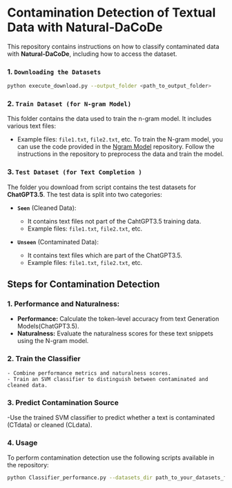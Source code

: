 # Contamination Detection of Textual Data with Natural-DaCoDe

This repository contains instructions on how to classify contaminated data with **Natural-DaCoDe**, including how to access the dataset.
 
### 1. `Downloading the Datasets`

```bash
python execute_download.py --output_folder <path_to_output_folder>
```
### 2. `Train Dataset (for N-gram Model)`
This folder contains the data used to train the n-gram model. It includes various text files:

- Example files: `file1.txt`, `file2.txt`, etc.
To train the N-gram model, you can use the code provided in the [Ngram Model](https://github.com/naturalnessbasedappraoch/Natural-DaCode/tree/main/Source_code/n-gram_cachelm) repository. Follow the instructions in the repository to preprocess the data and train the model.

### 3. `Test Dataset (for Text Completion )`

The folder you download from script contains the test datasets for **ChatGPT3.5**. The test data is split into two categories:

- **`Seen`** (Cleaned Data):
    - It contains text files not part of the CahtGPT3.5 training data.
    - Example files: `file1.txt`, `file2.txt`, etc.
  
- **`Unseen`** (Contaminated Data):
    - It contains text files which are part of the ChatGPT3.5.
    - Example files: `file1.txt`, `file2.txt`, etc.

## Steps for Contamination Detection

### 1. **Performance and Naturalness:**
  - **Performance:** Calculate the token-level accuracy from text Generation Models(ChatGPT3.5).
  - **Naturalness:** Evaluate the naturalness scores for these text snippets using the N-gram model.

### 2. **Train the Classifier**
    - Combine performance metrics and naturalness scores.
    - Train an SVM classifier to distinguish between contaminated and cleaned data.

### 3. **Predict Contamination Source**
-Use the trained SVM classifier to predict whether a text is contaminated (CTdata) or cleaned (CLdata).

### 4. **Usage**
To perform contamination detection use the following scripts available in the repository:

   ```bash
   python Classifier_performance.py --datasets_dir path_to_your_datasets_folder
```
